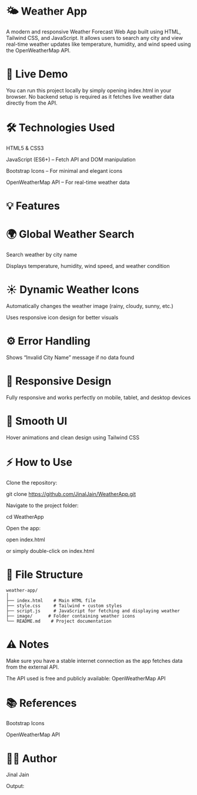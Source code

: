 # 🌤️ Weather App

A modern and responsive Weather Forecast Web App built using HTML, Tailwind CSS, and JavaScript.
It allows users to search any city and view real-time weather updates like temperature, humidity, and wind speed using the OpenWeatherMap API.

# 🔗 Live Demo

You can run this project locally by simply opening index.html in your browser.
No backend setup is required as it fetches live weather data directly from the API.

# 🛠️ Technologies Used

HTML5 & CSS3

JavaScript (ES6+) – Fetch API and DOM manipulation

Bootstrap Icons – For minimal and elegant icons

OpenWeatherMap API – For real-time weather data

# 💡 Features

# 🌍 Global Weather Search

Search weather by city name

Displays temperature, humidity, wind speed, and weather condition

# ☀️ Dynamic Weather Icons

Automatically changes the weather image (rainy, cloudy, sunny, etc.)

Uses responsive icon design for better visuals

# ⚙️ Error Handling

Shows “Invalid City Name” message if no data found

# 📱 Responsive Design

Fully responsive and works perfectly on mobile, tablet, and desktop devices

# 🧭 Smooth UI

Hover animations and clean design using Tailwind CSS

# ⚡ How to Use

Clone the repository:

git clone https://github.com/JinalJain/WeatherApp.git

Navigate to the project folder:

cd WeatherApp

Open the app:

open index.html

or simply double-click on index.html

# 🔧 File Structure

```
weather-app/
│
├── index.html    # Main HTML file
├── style.css     # Tailwind + custom styles
├── script.js     # JavaScript for fetching and displaying weather
├── image/      # Folder containing weather icons
└── README.md    # Project documentation
```

# ⚠️ Notes

Make sure you have a stable internet connection as the app fetches data from the external API.

The API used is free and publicly available: OpenWeatherMap API

# 📚 References

Bootstrap Icons

OpenWeatherMap API

# 👩‍💻 Author

Jinal Jain

Output:
![]()
![]()
